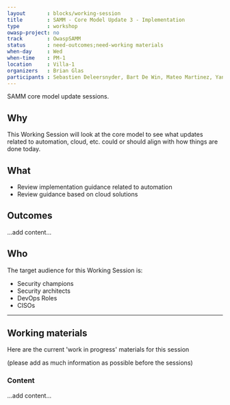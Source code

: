 ```yaml
---
layout       : blocks/working-session
title        : SAMM - Core Model Update 3 - Implementation
type         : workshop
owasp-project: no
track        : OwaspSAMM
status       : need-outcomes;need-working materials
when-day     : Wed
when-time    : PM-1
location     : Villa-1
organizers   : Brian Glas
participants : Sebastien Deleersnyder, Bart De Win, Mateo Martinez, Yan Kravchenko, Timo Pagel, Viktor Lindstrom, Daniel Kefer
---
```


SAMM core model update sessions.

## Why

This Working Session will look at the core model to see what updates related to automation, cloud, etc. could or should align with how things are done today.

## What

- Review implementation guidance related to automation
- Review guidance based on cloud solutions

## Outcomes

...add content...

## Who

The target audience for this Working Session is:

- Security champions
- Security architects
- DevOps Roles
- CISOs

--- 

## Working materials

Here are the current 'work in progress' materials for this session 

(please add as much information as possible before the sessions)

### Content

...add content...
